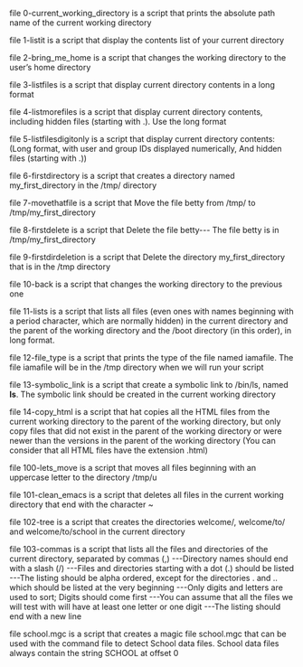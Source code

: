 file 0-current_working_directory is a script that prints the absolute path name of the current working directory

file 1-listit is a script that display the contents list of your current directory

file 2-bring_me_home is a script that changes the working directory to the user’s home directory

file 3-listfiles is a script that display current directory contents in a long format

file 4-listmorefiles is a script that display current directory contents, including hidden files (starting with .). Use the long format

file 5-listfilesdigitonly is a script that display current directory contents:(Long format, with user and group IDs displayed numerically, And hidden files (starting with .))

file 6-firstdirectory is a script that creates a directory named my_first_directory in the /tmp/ directory

file 7-movethatfile is a script that Move the file betty from /tmp/ to /tmp/my_first_directory

file 8-firstdelete is a script that Delete the file betty--- The file betty is in /tmp/my_first_directory

file 9-firstdirdeletion is a script that Delete the directory my_first_directory that is in the /tmp directory

file 10-back is a script that changes the working directory to the previous one

file 11-lists is a script that lists all files (even ones with names beginning with a period character, which are normally hidden) in the current directory and the parent of the working directory and the /boot directory (in this order), in long format.

file 12-file_type is a script that prints the type of the file named iamafile. The file iamafile will be in the /tmp directory when we will run your script

file 13-symbolic_link is a script that create a symbolic link to /bin/ls, named __ls__. The symbolic link should be created in the current working directory

file 14-copy_html is a script that hat copies all the HTML files from the current working directory to the parent of the working directory, but only copy files that did not exist in the parent of the working directory or were newer than the versions in the parent of the working directory (You can consider that all HTML files have the extension .html)

file 100-lets_move is a script that moves all files beginning with an uppercase letter to the directory /tmp/u

file 101-clean_emacs is a script that deletes all files in the current working directory that end with the character ~

file 102-tree is a script that creates the directories welcome/, welcome/to/ and welcome/to/school in the current directory

file 103-commas is a script that lists all the files and directories of the current directory, separated by commas (,)
---Directory names should end with a slash (/)
---Files and directories starting with a dot (.) should be listed
---The listing should be alpha ordered, except for the directories . and .. which should be listed at the very beginning
---Only digits and letters are used to sort; Digits should come first
---You can assume that all the files we will test with will have at least one letter or one digit
---The listing should end with a new line

file school.mgc is a script that creates a magic file school.mgc that can be used with the command file to detect School data files. School data files always contain the string SCHOOL at offset 0
